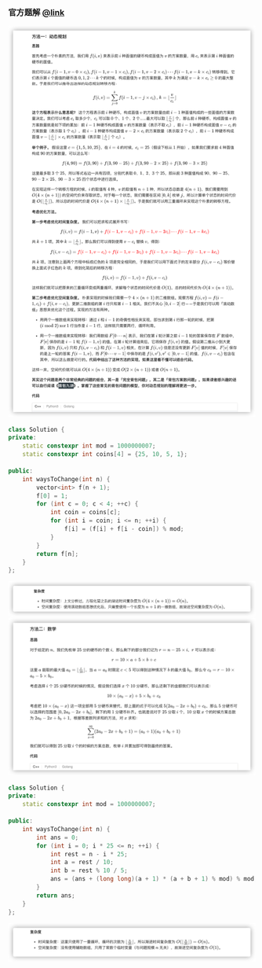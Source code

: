 ### 官方题解 [@link](https://leetcode-cn.com/problems/coin-lcci/solution/ying-bi-by-leetcode-solution/)

![1.png](./source/1.png)
```C++
class Solution {
private:
    static constexpr int mod = 1000000007;
    static constexpr int coins[4] = {25, 10, 5, 1};

public:
    int waysToChange(int n) {
        vector<int> f(n + 1);
        f[0] = 1;
        for (int c = 0; c < 4; ++c) {
            int coin = coins[c];
            for (int i = coin; i <= n; ++i) {
                f[i] = (f[i] + f[i - coin]) % mod;
            }
        }
        return f[n];
    }
};
```
![2.png](./source/2.png)
![3.png](./source/3.png)
```C++
class Solution {
private:
    static constexpr int mod = 1000000007;

public:
    int waysToChange(int n) {
        int ans = 0;
        for (int i = 0; i * 25 <= n; ++i) {
            int rest = n - i * 25;
            int a = rest / 10;
            int b = rest % 10 / 5;
            ans = (ans + (long long)(a + 1) * (a + b + 1) % mod) % mod;
        }
        return ans;
    }
};
```
![4.png](./source/4.png)




